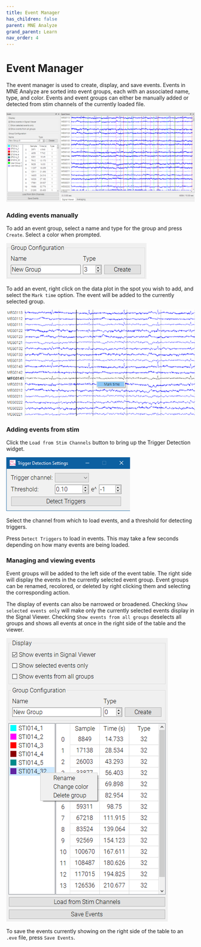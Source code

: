 ```yaml
---
title: Event Manager
has_children: false
parent: MNE Analyze
grand_parent: Learn
nav_order: 4
---
```

# Event Manager

The event manager is used to create, display, and save events. Events in MNE Analyze are sorted into event groups, each with an associated name, type, and color. Events and event groups can either be manually added or detected from stim channels of the currently loaded file.

![](../../images/analyze/mne_an_annotationmanager_2.png)

### Adding events manually

To add an event group, select a name and type for the group and press `Create`. Select a color when prompted.

![](../../images/analyze/mne_an_annotationmanager_4.png)

To add an event, right click on the data plot in the spot you wish to add, and select the `Mark time` option. The event will be added to the currently selected group.

![](../../images/analyze/mne_an_annotationmanager_3.png)

### Adding events from stim

Click the `Load from Stim Channels` button to bring up the Trigger Detection widget.

![](../../images/analyze/mne_an_annotationmanager_5.png)

Select the channel from which to load events, and a threshold for detecting triggers.

Press `Detect Triggers` to load in events. This may take a few seconds depending on how many events are being loaded.

### Managing and viewing events

Event groups will be added to the left side of the event table. The right side will display the events in the currently selected event group. Event groups can be renamed, recolored, or deleted by right clicking them and selecting the corresponding action.

The display of events can also be narrowed or broadened. Checking `Show selected events only` will make only the currently selected events display in the Signal Viewer. Checking `Show events from all groups` deselects all groups and shows all events at once in the right side of the table and the viewer.

![](../../images/analyze/mne_an_annotationmanager_6.png)

To save the events currently showing on the right side of the table to an `.eve` file, press `Save Events`.
